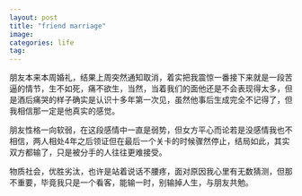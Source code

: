 ```yaml
---
layout: post
title: "friend marriage"
image:
categories: life
tag:
---
```

朋友本来本周婚礼，结果上周突然通知取消，着实把我震惊一番接下来就是一段苦逼的情节，生不如死，痛不欲生，当然，当着我们的面他还是不会表现得太多，但是酒后痛哭的样子确实是认识十多年第一次见，虽然他事后生成完全不记得了，但我相信那一定是他真实的感觉。

朋友性格一向软弱，在这段感情中一直是弱势，但女方平心而论若是没感情我也不相信，两人相处4年之后领证但在最后一个关卡的时候骤然停止，结局如此，其实双方都输了，只是被分手的人往往更难接受。

物质社会，优胜劣汰，也许是站着说话不腰疼，面对原因我心里有无数猜测，但那不重要，毕竟我只是一个看客，能输一时，别输掉人生，与朋友共勉。